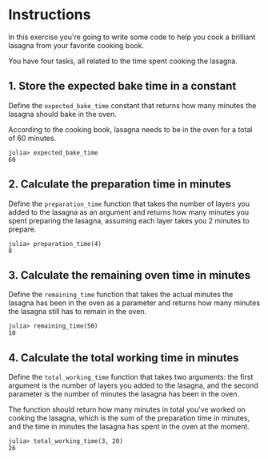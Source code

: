 # Instructions

In this exercise you're going to write some code to help you cook a brilliant lasagna from your favorite cooking book.

You have four tasks, all related to the time spent cooking the lasagna.

## 1. Store the expected bake time in a constant

Define the `expected_bake_time` constant that returns how many minutes the lasagna should bake in the oven.

According to the cooking book, lasagna needs to be in the oven for a total of 60 minutes.

```julia-repl
julia> expected_bake_time
60
```

## 2. Calculate the preparation time in minutes

Define the `preparation_time` function that takes the number of layers you added to the lasagna as an argument and returns how many minutes you spent preparing the lasagna, assuming each layer takes you 2 minutes to prepare.

```julia-repl
julia> preparation_time(4)
8
```

## 3. Calculate the remaining oven time in minutes

Define the `remaining_time` function that takes the actual minutes the lasagna has been in the oven as a parameter and returns how many minutes the lasagna still has to remain in the oven.

```julia-repl
julia> remaining_time(50)
10
```

## 4. Calculate the total working time in minutes

Define the `total_working_time` function that takes two arguments: the first argument is the number of layers you added to the lasagna, and the second parameter is the number of minutes the lasagna has been in the oven.

The function should return how many minutes in total you've worked on cooking the lasagna, which is the sum of the preparation time in minutes, and the time in minutes the lasagna has spent in the oven at the moment.

```julia-repl
julia> total_working_time(3, 20)
26
```
